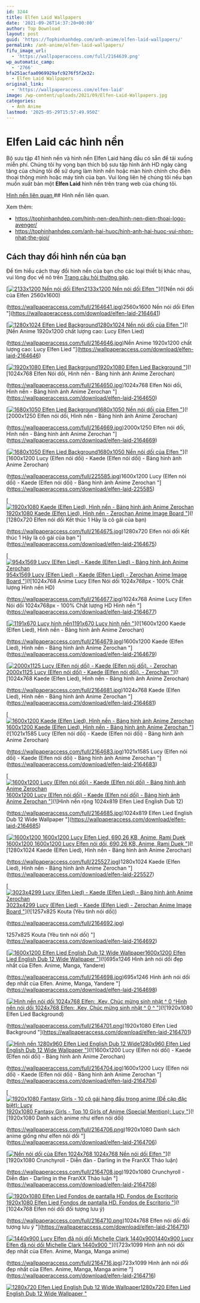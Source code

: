 ```yaml
---
id: 3244
title: Elfen Laid Wallpapers
date: '2021-09-26T14:37:20+00:00'
author: Top Download
layout: post
guid: 'https://Tophinhanhdep.com/anh-anime/elfen-laid-wallpapers/'
permalink: /anh-anime/elfen-laid-wallpapers/
fifu_image_url:
  - 'https://wallpaperaccess.com/full/2164639.png'
wp_automatic_camp:
  - '2766'
bfa251acfaa0969929afc9276f5f2e32:
  - Elfen Laid Wallpapers
original_link:
  - 'https://wallpaperaccess.com/elfen-laid'
image: /wp-content/uploads/2021/09/Elfen-Laid-Wallpapers.jpg
categories:
  - Ảnh Anime
lastmod: '2025-05-29T15:57:49.950Z'
---
```

# Elfen Laid các hình nền

Bộ sưu tập 41 hình nền và hình nền Elfen Laid hàng đầu có sẵn để tải xuống miễn phí. Chúng tôi hy vọng bạn thích bộ sưu tập hình ảnh HD ngày càng tăng của chúng tôi để sử dụng làm hình nền hoặc màn hình chính cho điện thoại thông minh hoặc máy tính của bạn. Vui lòng liên hệ chúng tôi nếu bạn muốn xuất bản một **Elfen Laid** hình nền trên trang web của chúng tôi.

[Hình nền liên quan ](#related) ## Hình nền liên quan.

   
 Xem thêm:

   
- <https://tophinhanhdep.com/hinh-nen-dep/hinh-nen-dien-thoai-logo-avenger/>
- <https://tophinhanhdep.com/anh-hai-huoc/hinh-anh-hai-huoc-vui-nhon-nhat-the-gioi/>

## Cách thay đổi hình nền của bạn

Để tìm hiểu cách thay đổi hình nền của bạn cho các loại thiết bị khác nhau, vui lòng đọc về nó trên [Trang câu hỏi thường gặp](https://tophinhanhdep.com/faq/).

  
[[![2133x1200 Nền nói dối Elfen](https://wallpaperaccess.com/full/2164639.png)2133x1200 Nền nói dối Elfen "](https://wallpaperaccess.com/download/elfen-laid-2164639)](![Nền nói dối của Elfen 2560x1600)

(https://wallpaperaccess.com/full/2164641.jpg)2560x1600 Nền nói dối Elfen "](https://wallpaperaccess.com/download/elfen-laid-2164641)

[[![1280x1024 Elfen Lied Background](https://wallpaperaccess.com/full/2164643.jpg)1280x1024 Nền nói dối của Elfen "](https://wallpaperaccess.com/download/elfen-laid-2164643)](![Nền Anime 1920x1200 chất lượng cao: Lucy Elfen Lied)

(https://wallpaperaccess.com/full/2164646.jpg)Nền Anime 1920x1200 chất lượng cao: Lucy Elfen Lied "](https://wallpaperaccess.com/download/elfen-laid-2164646)

[[![1920x1080 Elfen Lied Background](https://wallpaperaccess.com/full/2164649.jpg)1920x1080 Elfen Lied Background "](https://wallpaperaccess.com/download/elfen-laid-2164649)](![1024x768 Elfen Nói dối, Hình nền - Bảng hình ảnh Anime Zerochan)

(https://wallpaperaccess.com/full/2164650.jpg)1024x768 Elfen Nói dối, Hình nền - Bảng hình ảnh Anime Zerochan "](https://wallpaperaccess.com/download/elfen-laid-2164650)

[[![1680x1050 Elfen Lied Background](https://wallpaperaccess.com/full/2164668.jpg)1680x1050 Nền nói dối của Elfen "](https://wallpaperaccess.com/download/elfen-laid-2164668)](![2000x1250 Elfen nói dối, Hình nền - Bảng hình ảnh Anime Zerochan)

(https://wallpaperaccess.com/full/2164669.jpg)2000x1250 Elfen nói dối, Hình nền - Bảng hình ảnh Anime Zerochan "](https://wallpaperaccess.com/download/elfen-laid-2164669)

[[![1680x1050 Elfen Lied Background](https://wallpaperaccess.com/full/2164671.png)1680x1050 Nền nói dối của Elfen "](https://wallpaperaccess.com/download/elfen-laid-2164671)](![1600x1200 Lucy (Elfen nói dối) - Kaede (Elfen nói dối) - Bảng hình ảnh Anime Zerochan)

(https://wallpaperaccess.com/full/225585.jpg)1600x1200 Lucy (Elfen nói dối) - Kaede (Elfen nói dối) - Bảng hình ảnh Anime Zerochan "](https://wallpaperaccess.com/download/elfen-laid-225585)

[[![1920x1080 Kaede (Elfen Lied), Hình nền - Bảng hình ảnh Anime Zerochan](https://wallpaperaccess.com/full/2164673.jpg)1920x1080 Kaede (Elfen Lied), Hình nền - Zerochan Anime Image Board "](https://wallpaperaccess.com/download/elfen-laid-2164673)](![1280x720 Elfen nói dối Kết thúc 1 Hãy là cô gái của bạn)

(https://wallpaperaccess.com/full/2164675.jpg)1280x720 Elfen nói dối Kết thúc 1 Hãy là cô gái của bạn "](https://wallpaperaccess.com/download/elfen-laid-2164675)

[[![954x1569 Lucy (Elfen Lied) - Kaede (Elfen Lied) - Bảng hình ảnh Anime Zerochan](https://wallpaperaccess.com/full/2164676.jpg)954x1569 Lucy (Elfen Lied) - Kaede (Elfen Lied) - Zerochan Anime Image Board "](https://wallpaperaccess.com/download/elfen-laid-2164676)](![1024x768 Anime Lucy Elfen Nói dối 1024x768px - 100% Chất lượng Hình nền HD)

(https://wallpaperaccess.com/full/2164677.jpg)1024x768 Anime Lucy Elfen Nói dối 1024x768px - 100% Chất lượng HD Hình nền "](https://wallpaperaccess.com/download/elfen-laid-2164677)

[[![1191x670 Lucy hình nền](https://wallpaperaccess.com/full/2164678.jpg)1191x670 Lucy hình nền "](https://wallpaperaccess.com/download/elfen-laid-2164678)](![1600x1200 Kaede (Elfen Lied), Hình nền - Bảng hình ảnh Anime Zerochan)

(https://wallpaperaccess.com/full/2164679.jpg)1600x1200 Kaede (Elfen Lied), Hình nền - Bảng hình ảnh Anime Zerochan "](https://wallpaperaccess.com/download/elfen-laid-2164679)

[[![2000x1125 Lucy (Elfen nói dối) - Kaede (Elfen nói dối).  - Zerochan](https://wallpaperaccess.com/full/2164680.jpg)2000x1125 Lucy (Elfen nói dối) - Kaede (Elfen nói dối). - Zerochan "](https://wallpaperaccess.com/download/elfen-laid-2164680)](![1024x768 Kaede (Elfen Lied), Hình nền - Bảng hình ảnh Anime Zerochan)

(https://wallpaperaccess.com/full/2164681.jpg)1024x768 Kaede (Elfen Lied), Hình nền - Bảng hình ảnh Anime Zerochan "](https://wallpaperaccess.com/download/elfen-laid-2164681)

[[![1600x1200 Kaede (Elfen Lied), Hình nền - Bảng hình ảnh Anime Zerochan](https://wallpaperaccess.com/full/2164682.jpg)1600x1200 Kaede (Elfen Lied), Hình nền - Bảng hình ảnh Anime Zerochan "](https://wallpaperaccess.com/download/elfen-laid-2164682)](![1021x1585 Lucy (Elfen nói dối) - Kaede (Elfen nói dối) - Bảng hình ảnh Anime Zerochan)

(https://wallpaperaccess.com/full/2164683.jpg)1021x1585 Lucy (Elfen nói dối) - Kaede (Elfen nói dối) - Bảng hình ảnh Anime Zerochan "](https://wallpaperaccess.com/download/elfen-laid-2164683)

[[![1600x1200 Lucy (Elfen nói dối) - Kaede (Elfen nói dối) - Bảng hình ảnh Anime Zerochan](https://wallpaperaccess.com/full/2164684.jpg)1600x1200 Lucy (Elfen nói dối) - Kaede (Elfen nói dối) - Bảng hình ảnh Anime Zerochan "](https://wallpaperaccess.com/download/elfen-laid-2164684)](![Hình nền rộng 1024x819 Elfen Lied English Dub 12)

(https://wallpaperaccess.com/full/2164685.jpg)1024x819 Elfen Lied English Dub 12 Wide Wallpaper "](https://wallpaperaccess.com/download/elfen-laid-2164685)

[[![1600x1200 1600x1200 Lucy Elfen Lied, 690,26 KB, Anime, Rami Duek](https://wallpaperaccess.com/full/2164689.jpg)1600x1200 1600x1200 Lucy Elfen nói dối, 690,26 KB, Anime, Rami Duek "](https://wallpaperaccess.com/download/elfen-laid-2164689)](![1280x1024 Kaede (Elfen Lied), Hình nền - Bảng hình ảnh Anime Zerochan)

(https://wallpaperaccess.com/full/225527.jpg)1280x1024 Kaede (Elfen Lied), Hình nền - Bảng hình ảnh Anime Zerochan "](https://wallpaperaccess.com/download/elfen-laid-225527)

[[![3023x4299 Lucy (Elfen Lied) - Kaede (Elfen Lied) - Bảng hình ảnh Anime Zerochan](https://wallpaperaccess.com/full/2164691.jpg)3023x4299 Lucy (Elfen Lied) - Kaede (Elfen Lied) - Zerochan Anime Image Board "](https://wallpaperaccess.com/download/elfen-laid-2164691)](![1257x825 Kouta (Yêu tinh nói dối))

(https://wallpaperaccess.com/full/2164692.jpg)

1257x825 Kouta (Yêu tinh nói dối) "](https://wallpaperaccess.com/download/elfen-laid-2164692)

[[![1600x1200 Elfen Lied English Dub 12 Wide Wallpaper](https://wallpaperaccess.com/full/2164696.png)1600x1200 Elfen Lied English Dub 12 Wide Wallpaper "](https://wallpaperaccess.com/download/elfen-laid-2164696)](![695x1246 Hình ảnh nói dối đẹp nhất của Elfen.  Anime, Manga, Yandere)

(https://wallpaperaccess.com/full/2164698.jpg)695x1246 Hình ảnh nói dối đẹp nhất của Elfen. Anime, Manga, Yandere "](https://wallpaperaccess.com/download/elfen-laid-2164698)

[[![Hình nền nói dối 1024x768 Elfen: .Kev, Chúc mừng sinh nhật  ^ 0 ^](https://wallpaperaccess.com/full/2164700.jpg)Hình nền nói dối 1024x768 Elfen: .Kev, Chúc mừng sinh nhật ^ 0 ^ "](https://wallpaperaccess.com/download/elfen-laid-2164700)](![1920x1080 Elfen Lied Background)

(https://wallpaperaccess.com/full/2164701.png)1920x1080 Elfen Lied Background "](https://wallpaperaccess.com/download/elfen-laid-2164701)

[[![Hình nền 1280x960 Elfen Lied English Dub 12 Wide](https://wallpaperaccess.com/full/2164703.jpg)1280x960 Elfen Lied English Dub 12 Wide Wallpaper "](https://wallpaperaccess.com/download/elfen-laid-2164703)](![1600x1200 Lucy (Elfen nói dối) - Kaede (Elfen nói dối) - Bảng hình ảnh Anime Zerochan)

(https://wallpaperaccess.com/full/2164704.jpg)1600x1200 Lucy (Elfen nói dối) - Kaede (Elfen nói dối) - Bảng hình ảnh Anime Zerochan "](https://wallpaperaccess.com/download/elfen-laid-2164704)

[[![1920x1080 Fantasy Girls - 10 cô gái hàng đầu trong anime (Đề cập đặc biệt): Lucy](https://wallpaperaccess.com/full/2164705.jpg)1920x1080 Fantasy Girls - Top 10 Girls of Anime (Special Mention): Lucy "](https://wallpaperaccess.com/download/elfen-laid-2164705)](![1920x1080 Danh sách anime như elfen nói dối)

(https://wallpaperaccess.com/full/2164706.png)1920x1080 Danh sách anime giống như elfen nói dối "](https://wallpaperaccess.com/download/elfen-laid-2164706)

[[![Nền nói dối của Elfen 1024x768](https://wallpaperaccess.com/full/2164707.jpg) 1024x768 Nền nói dối Elfen "](https://wallpaperaccess.com/download/elfen-laid-2164707)](![1920x1080 Crunchyroll - Diễn đàn - Darling in the FranXX Thảo luận)

(https://wallpaperaccess.com/full/2164708.jpg)1920x1080 Crunchyroll - Diễn đàn - Darling in the FranXX Thảo luận "](https://wallpaperaccess.com/download/elfen-laid-2164708)

[[![1920x1080 Elfen Lied Fondos de pantalla HD.  Fondos de Escritorio](https://wallpaperaccess.com/full/52603.jpg)1920x1080 Elfen Lied Fondos de pantalla HD. Fondos de Escritorio "](https://wallpaperaccess.com/download/elfen-laid-52603)](![1024x768 Elfen nói dối đối tượng lưu ý)

(https://wallpaperaccess.com/full/2164710.png)1024x768 Elfen nói dối đối tượng lưu ý "](https://wallpaperaccess.com/download/elfen-laid-2164710)

[[![1440x900 Lucy Elfen đã nói dối Michelle Clark 1440x900](https://wallpaperaccess.com/full/2164715.jpg)1440x900 Lucy Elfen đã nói dối Michelle Clark 1440x900 "](https://wallpaperaccess.com/download/elfen-laid-2164715)](![723x1099 Hình ảnh nói dối đẹp nhất của Elfen.  Anime, Manga, Manga anime)

(https://wallpaperaccess.com/full/2164716.jpg)723x1099 Hình ảnh nói dối đẹp nhất của Elfen. Anime, Manga, Manga anime "](https://wallpaperaccess.com/download/elfen-laid-2164716)

[![1280x720 Elfen Lied English Dub 12 Wide Wallpaper](https://wallpaperaccess.com/full/2164717.jpg)1280x720 Elfen Lied English Dub 12 Wide Wallpaper "](https://wallpaperaccess.com/download/elfen-laid-2164717)
